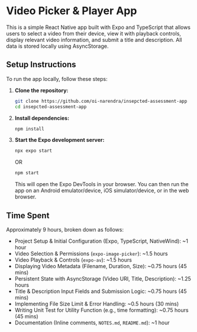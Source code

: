 # Video Picker & Player App

This is a simple React Native app built with Expo and TypeScript that allows users to select a video from their device, view it with playback controls, display relevant video information, and submit a title and description. All data is stored locally using AsyncStorage.

## Setup Instructions

To run the app locally, follow these steps:

1.  **Clone the repository:**

    ```bash
    git clone https://github.com/oi-narendra/insepcted-assessment-app
    cd insepcted-assessment-app
    ```

2.  **Install dependencies:**

    ```bash
    npm install
    ```

3.  **Start the Expo development server:**

    ```bash
    npx expo start
    ```

    OR

    ```bash
    npm start
    ```

    This will open the Expo DevTools in your browser. You can then run the app on an Android emulator/device, iOS simulator/device, or in the web browser.

## Time Spent

Approximately 9 hours, broken down as follows:

- Project Setup & Initial Configuration (Expo, TypeScript, NativeWind): ~1 hour
- Video Selection & Permissions (`expo-image-picker`): ~1.5 hours
- Video Playback & Controls (`expo-av`): ~1.5 hours
- Displaying Video Metadata (Filename, Duration, Size): ~0.75 hours (45 mins)
- Persistent State with AsyncStorage (Video URI, Title, Description): ~1.25 hours
- Title & Description Input Fields and Submission Logic: ~0.75 hours (45 mins)
- Implementing File Size Limit & Error Handling: ~0.5 hours (30 mins)
- Writing Unit Test for Utility Function (e.g., time formatting): ~0.75 hours (45 mins)
- Documentation (Inline comments, `NOTES.md`, `README.md`): ~1 hour
